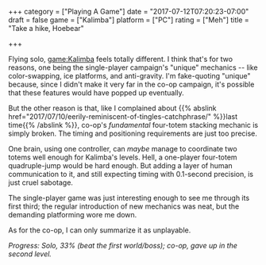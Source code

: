 +++
category = ["Playing A Game"]
date = "2017-07-12T07:20:23-07:00"
draft = false
game = ["Kalimba"]
platform = ["PC"]
rating = ["Meh"]
title = "Take a hike, Hoebear"

+++

Flying solo, <game:Kalimba> feels totally different.  I think that's for two reasons, one being the single-player campaign's "unique" mechanics -- like color-swapping, ice platforms, and anti-gravity.  I'm fake-quoting "unique" because, since I didn't make it very far in the co-op campaign, it's possible that these features would have popped up eventually.

But the other reason is that, like I complained about {{% abslink href="2017/07/10/eerily-reminiscent-of-tingles-catchphrase/" %}}last time{{% /abslink %}}, co-op's <i>fundamental</i> four-totem stacking mechanic is simply broken.  The timing and positioning requirements are just too precise.

One brain, using one controller, can <i>maybe</i> manage to coordinate two totems well enough for Kalimba's levels.  Hell, a one-player four-totem quadruple-jump would be hard enough.  But adding a layer of human communication to it, and still expecting timing with 0.1-second precision, is just cruel sabotage.

The single-player game was just interesting enough to see me through its first third; the regular introduction of new mechanics was neat, but the demanding platforming wore me down.

As for the co-op, I can only summarize it as unplayable.

<i>Progress: Solo, 33% (beat the first world/boss); co-op, gave up in the second level.</i>
